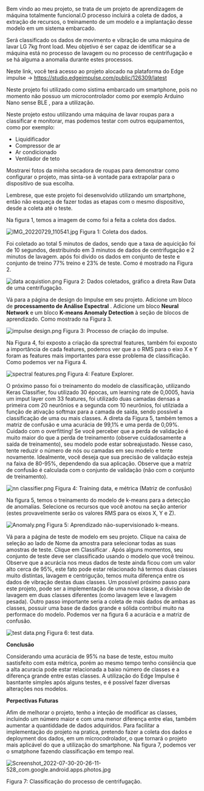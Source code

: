 Bem vindo ao meu projeto, se trata de um projeto de aprendizagem de máquina totalmente funcional.O processo incluirá a coleta de dados, a extração de recursos, o treinamento de um modelo e a implantação desse modelo em um sistema embarcado.

Será classificado os dados de movimento e vibração de uma máquina de lavar LG 7kg front load. Meu objetivo é ser capaz de identificar se a máquina está no processo de lavagem ou no processo de centrifugação e se há alguma a anomalia durante estes processos.

Neste link, você terá acesso ao projeto alocado na plataforma do Edge impulse -> https://studio.edgeimpulse.com/public/126309/latest

Neste projeto foi utilizado como sistima embarcado um smartphone, pois no momento não possuo um microcontrolador como por exemplo Arduino Nano sense BLE , para a utilização.

Neste projeto estou utilizando uma máquina de lavar roupas para a classificar e monitorar, mas podemos testar com outros equipamentos, como por exemplo:
  * Liquidificador 
  * Compressor de ar 
  * Ar condicionado
  * Ventilador de teto 

Mostrarei fotos da minha secadora de roupas para demonstrar como configurar o projeto, mas sinta-se à vontade para extrapolar para o dispositivo de sua escolha.

Lembrese, que este projeto foi desenvolvido utilizando um smartphone, então não esqueça de fazer todas as etapas com o mesmo dispositivo, desde a coleta até o teste.

Na figura 1, temos a imagem de como foi a feita a coleta dos dados.

![IMG_20220729_110541.jpg](https://usercdn.edgeimpulse.com/project126309/6db1cad3ef0c70cc1614128209f6dfd40bd88766785659d5d4f8982f9c6ae9a6)
Figura 1: Coleta dos dados.

Foi coletado ao total 5 minutos de dados, sendo que a taxa de aquicição foi de 10 segundos, destribuindo em 3 minutos de dados de centrifugação e 2 minutos de lavagem. após foi divido os dados em conjunto de teste e conjunto de treino 77% treino e 23% de teste. Como é mostrado na Figura 2.

![data acquistion.png](https://usercdn.edgeimpulse.com/project126309/c39142164838401e21d3e8b8b70b3ad843da6722207168cb4422aa59d864265a)
Figura 2: Dados coletados, gráfico a direta Raw Data de uma centrifugação.

Vá para a página de design do Impulse em seu projeto. Adicione um bloco de **processamento de Análise Espectral** . Adicione um bloco **Neural Network** e um bloco **K-means Anomaly Detection** à seção de blocos de aprendizado. Como mostrado na Figura 3.

![impulse design.png](https://usercdn.edgeimpulse.com/project126309/e678e2e589926d754391f67b975247f2d552deedb5c000fff19f7f3f00f5c30d)
Figura 3: Processo de criação do impulse.

Na Figura 4, foi exposto a criação da sprectral features, também foi exposto a importância de cada features, podemos ver que a o RMS para o eixo X e Y foram as features mais importantes para esse problema de classificação. Como podemos ver na Figura 4.

![spectral features.png](https://usercdn.edgeimpulse.com/project126309/6365570022d59ad2911fc51614cc274b7fde95515e97459396e2d68a9dc956c5)
Figura 4: Feature Explorer.

O próximo passo foi o treinamento do modelo de classificação, utilizando Keras Classifier, fou utilizado 30 épocas, um learning rate de 0,0005, havia um imput layer com 33 features, foi utilizado duas camadas densas a primeira com 20 neurônios e a segunda com 10 neurônios, foi utilziada a função de ativação softmax para a camada de saída, sendo possível a classificação de uma ou mais classes. A direta da Figura 5, também temos a matriz de confusão e uma acurácia de 99,1% e uma perda de 0,09%.
Cuidado com o overfitting! Se você perceber que a perda de validação é muito maior do que a perda de treinamento (observe cuidadosamente a saída de treinamento), seu modelo pode estar sobreajustado. Nesse caso, tente reduzir o número de nós ou camadas em seu modelo e tente novamente.
Idealmente, você deseja que sua precisão de validação esteja na faixa de 80-95%, dependendo da sua aplicação. Observe que a matriz de confusão é calculada com o conjunto de validação (não com o conjunto de treinamento).

![nn classifier.png](https://usercdn.edgeimpulse.com/project126309/ef1f63702d4109f99fa79dc5333604063a3caecdc80d9a99ae7d80a9bd46db72)
Figura 4: Training data, e métrica (Matriz de confusão)

Na figura 5, temos o treinamento do modelo de k-means para a detecção de anomalias. Selecione os recursos que você anotou na seção anterior (estes provavelmente serão os valores RMS para os eixos X, Y e Z).

![Anomaly.png](https://usercdn.edgeimpulse.com/project126309/20f12dfad3108f52c8db244ac6f8d16734f590a7caaed2dbd529b74de3d6d3bc)
Figura 5: Aprendizado não-supervisionado k-means.

Vá para a página de teste de modelo em seu projeto. Clique na caixa de seleção ao lado de Nome da amostra para selecionar todas as suas amostras de teste. Clique em Classificar . Após alguns momentos, seu conjunto de teste deve ser classificado usando o modelo que você treinou.
Observe que a acurácia nos meus dados de teste ainda ficou com um valor alto cerca de 95%, este fato pode estar relacionado há termos duas classes muito distintas, lavagem e centrigução, temos muita diferença entre os dados de vibração destas duas classes. Um possível próximo passo para este projeto, pode ser a implementação de uma nova classe, a divisão de lavagem em duas classes diferentes (como lavagem leve e lavagem pesada).
Outro passo importante seria a coleta de mais dados de ambas as classes, possuir uma base de dados grande e sólida contribuí muito na performace do modelo. 
Podemos ver na figura 6 a acurácia e a matriz de confusão.

![test data.png](https://usercdn.edgeimpulse.com/project126309/8c94daee1b4dfc52b7f1ec060762f5df44e7c1f2858b30186f05410d3a2f3caa)
Figura 6: test data.

**Conclusão**

Considerando uma acurácia de 95% na base de teste, estou muito sastisfeito com esta métrica, porém ao mesmo tempo tenho consiência que a alta acuracia pode estar relacionada a baixo número de classes e a diferença grande entre estas classes. A utilização do Edge Impulse é basntante simples após alguns testes, e é possível fazer diversas alterações nos modelos.

**Perpectivas Futuras**

Afim de melhorar o projeto, tenho a inteção de modificar as classes, incluindo um número maior e com uma menor diferença entre elas, também aumentar a quantiddade de dados adquiridos. Para facilitar a implementação do projeto na pratica, pretendo fazer a coleta dos dados e deployment dos dados, em um microcodrolador, o que tornará o projeto mais aplicável do que a utilização do smartphone.
Na figura 7, podemos ver o smatphone fazendo classificação em tempo real.

![Screenshot_2022-07-30-20-26-11-528_com.google.android.apps.photos.jpg](https://usercdn.edgeimpulse.com/project126309/147223ca5101a5a77d2fb9e4c713756b286d35d26eadc7109200cbd027642510)

Figura 7: Classificação do processo de centrifugação.

